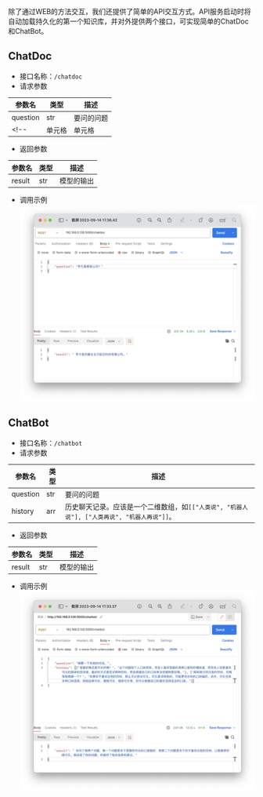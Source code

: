 除了通过WEB的方法交互，我们还提供了简单的API交互方式。API服务启动时将自动加载持久化的第一个知识库，并对外提供两个接口，可实现简单的ChatDoc和ChatBot。

## ChatDoc

- 接口名称：`/chatdoc`
- 请求参数

|  参数名   | 类型  | 描述 |
|  ----  | ----  |  --- |
| question  | str | 要问的问题 |
<!-- | 单元格  | 单元格 | 是的 | -->

- 返回参数

|  参数名   | 类型  | 描述 |
|  ----  | ----  |  --- |
| result  | str | 模型的输出 |

- 调用示例
![Alt text](<./imgs/截屏2023-09-20 16.17.08.png>)

## ChatBot

- 接口名称：`/chatbot`
- 请求参数

|  参数名   | 类型  | 描述 |
|  ----  | ----  |  --- |
| question  | str | 要问的问题 |
| history  | arr | 历史聊天记录。应该是一个二维数组，如`[["人类说", "机器人说"], ["人类再说", "机器人再说"]]`。|

- 返回参数

|  参数名   | 类型  | 描述 |
|  ----  | ----  |  --- |
| result  | str | 模型的输出 |

- 调用示例
![Alt text](<./imgs/截屏2023-09-20 16.26.02.png>)